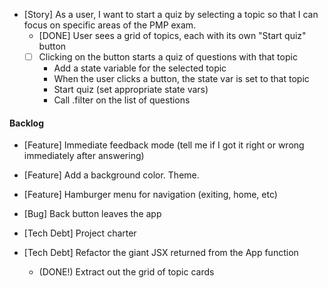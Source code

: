 
- [Story] 
    As a user, I want to start a quiz by selecting a 
    topic so that I can focus on specific areas of the 
    PMP exam.
    - [DONE] User sees a grid of topics, each with its own "Start quiz" button
    - [ ] Clicking on the button starts a quiz of questions with that topic
      - Add a state variable for the selected topic
      - When the user clicks a button, the state var is set to that topic
      - Start quiz (set appropriate state vars)
      - Call .filter on the list of questions 



#### Backlog

- [Feature] Immediate feedback mode (tell me if I got it right or wrong immediately after answering)
- [Feature] Add a background color. Theme.
- [Feature] Hamburger menu for navigation (exiting, home, etc)

- [Bug] Back button leaves the app

- [Tech Debt] Project charter
- [Tech Debt] Refactor the giant JSX returned from the App function
  - (DONE!) Extract out the grid of topic cards
  
